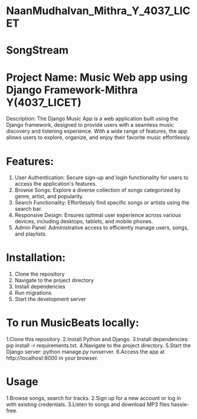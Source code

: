 # NaanMudhalvan_Mithra_Y_4037_LICET

# SongStream

# Project Name: Music Web app using Django Framework-Mithra Y(4037_LICET)

Description:
The Django Music App is a web application built using the Django framework, designed to provide users with a seamless music discovery and listening experience. With a wide range of features, the app allows users to explore, organize, and enjoy their favorite music effortlessly.

# Features:

1. User Authentication: Secure sign-up and login functionality for users to access the application's features.
2. Browse Songs: Explore a diverse collection of songs categorized by genre, artist, and popularity.
3. Search Functionality: Effortlessly find specific songs or artists using the search bar.
4. Responsive Design: Ensures optimal user experience across various devices, including desktops, tablets, and mobile phones.
5. Admin Panel: Administrative access to efficiently manage users, songs, and playlists.

# Installation:

1. Clone the repository
2. Navigate to the project directory
3. Install dependencies
4. Run migrations
5. Start the development server

# To run MusicBeats locally:

1.Clone this repository.
2.Install Python and Django.
3.Install dependencies: pip install -r requirements.txt.
4.Navigate to the project directory.
5.Start the Django server: python manage.py runserver.
6.Access the app at http://localhost:8000 in your browser.

# Usage
1.Browse songs, search for tracks.
2.Sign up for a new account or log in with existing credentials.
3.Listen to songs and download MP3 files hassle-free.
